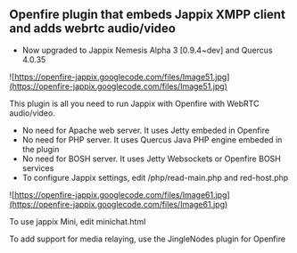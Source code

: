 ## Openfire plugin that embeds Jappix XMPP client and adds webrtc audio/video ##

  * Now upgraded to Jappix Nemesis Alpha 3 [0.9.4~dev] and Quercus 4.0.35

![https://openfire-jappix.googlecode.com/files/Image51.jpg](https://openfire-jappix.googlecode.com/files/Image51.jpg)

This plugin is all you need to run Jappix with Openfire with WebRTC audio/video.

  * No need for Apache web server. It uses Jetty embeded in Openfire
  * No need for PHP server. It uses Quercus Java PHP engine embeded in the plugin
  * No need for BOSH server. It uses Jetty Websockets or Openfire BOSH services
  * To configure Jappix settings, edit /php/read-main.php and red-host.php

![https://openfire-jappix.googlecode.com/files/Image61.jpg](https://openfire-jappix.googlecode.com/files/Image61.jpg)

To use jappix Mini, edit minichat.html

To add support for media relaying, use the JingleNodes plugin for Openfire